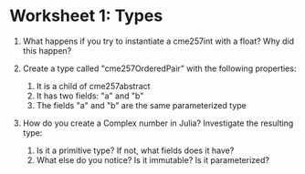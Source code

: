 # Worksheet 1: Types

1. What happens if you try to instantiate a cme257int with a float?  Why did this happen?

2. Create a type called "cme257OrderedPair" with the following properties:
    1. It is a child of cme257abstract
    2. It has two fields: "a" and "b"
    3. The fields "a" and "b" are the same parameterized type
    
3. How do you create a Complex number in Julia?  Investigate the resulting type:
    1. Is it a primitive type?  If not, what fields does it have?
    2. What else do you notice?  Is it immutable?  Is it parameterized?
